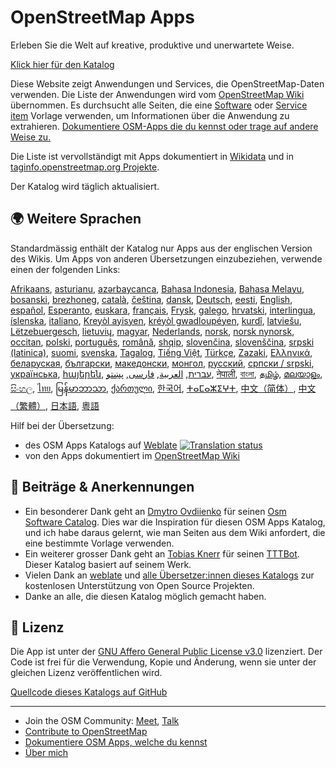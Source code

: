 # OpenStreetMap Apps

Erleben Sie die Welt auf kreative, produktive und unerwartete Weise.

[Klick hier für den Katalog](https://osm-apps.zottelig.ch)

Diese Website zeigt Anwendungen und Services, die OpenStreetMap-Daten verwenden.
Die Liste der Anwendungen wird vom [OpenStreetMap
Wiki](https://wiki.openstreetmap.org/) übernommen. Es durchsucht alle Seiten,
die eine [Software](https://wiki.openstreetmap.org/wiki/Template:Software) oder
[Service item](https://wiki.openstreetmap.org/wiki/Template:Service_item)
Vorlage verwenden, um Informationen über die Anwendung zu extrahieren.
[Dokumentiere OSM-Apps die du kennst oder trage auf andere Weise
zu.](https://wiki.openstreetmap.org/wiki/OSM_Apps_Catalog)

Die Liste ist vervollständigt mit Apps dokumentiert in
[Wikidata](https://www.wikidata.org/) und in [taginfo.openstreetmap.org
Projekte](https://taginfo.openstreetmap.org/projects).

Der Katalog wird täglich aktualisiert.

## 🌍 Weitere Sprachen

Standardmässig enthält der Katalog nur Apps aus der englischen Version des
Wikis. Um Apps von anderen Übersetzungen einzubeziehen, verwende einen der
folgenden Links:

[Afrikaans](/?lang=af), [asturianu](/?lang=ast), [azərbaycanca](/?lang=az),
[Bahasa Indonesia](/?lang=id), [Bahasa Melayu](/?lang=ms),
[bosanski](/?lang=bs), [brezhoneg](/?lang=br), [català](/?lang=ca),
[čeština](/?lang=cs), [dansk](/?lang=da), [Deutsch](/?lang=de),
[eesti](/?lang=et), [English](/?lang=en), [español](/?lang=es),
[Esperanto](/?lang=eo), [euskara](/?lang=eu), [français](/?lang=fr),
[Frysk](/?lang=fy), [galego](/?lang=gl), [hrvatski](/?lang=hr),
[interlingua](/?lang=ia), [íslenska](/?lang=is), [italiano](/?lang=it), [Kreyòl
ayisyen](/?lang=ht), [kréyòl gwadloupéyen](/?lang=gcf), [kurdî](/?lang=ku),
[latviešu](/?lang=lv), [Lëtzebuergesch](/?lang=lb), [lietuvių](/?lang=lt),
[magyar](/?lang=hu), [Nederlands](/?lang=nl), [norsk](/?lang=no), [norsk
nynorsk](/?lang=nn), [occitan](/?lang=oc), [polski](/?lang=pl),
[português](/?lang=pt), [română](/?lang=ro), [shqip](/?lang=sq),
[slovenčina](/?lang=sk), [slovenščina](/?lang=sl), [srpski
(latinica)](/?lang=sr-latn), [suomi](/?lang=fi), [svenska](/?lang=sv),
[Tagalog](/?lang=tl), [Tiếng Việt](/?lang=vi), [Türkçe](/?lang=tr),
[Zazaki](/?lang=diq), [Ελληνικά](/?lang=el), [беларуская](/?lang=be),
[български](/?lang=bg), [македонски](/?lang=mk), [монгол](/?lang=mn),
[русский](/?lang=ru), [српски / srpski](/?lang=sr), [українська](/?lang=uk),
[հայերեն](/?lang=hy), [עברית](/?lang=he), [العربية](/?lang=ar),
[فارسی](/?lang=fa), [پښتو](/?lang=ps), [नेपाली](/?lang=ne), [বাংলা](/?lang=bn),
[தமிழ்](/?lang=ta), [മലയാളം](/?lang=ml), [සිංහල](/?lang=si), [ไทย](/?lang=th),
[မြန်မာဘာသာ](/?lang=my), [ქართული](/?lang=ka), [한국어](/?lang=ko),
[ⵜⴰⵎⴰⵣⵉⵖⵜ](/?lang=tzm), [中文（简体）](/?lang=zh-hans), [中文（繁體）](/?lang=zh-hant),
[日本語](/?lang=ja), [粵語](/?lang=yue)

Hilf bei der Übersetzung:

- des OSM Apps Katalogs auf
  [Weblate](https://hosted.weblate.org/projects/osm-apps-catalog/osm-apps-catalog)
  <a href="https://hosted.weblate.org/engage/osm-apps-catalog/">
  <img src="https://hosted.weblate.org/widgets/osm-apps-catalog/-/svg-badge.svg" alt="Translation status" /></a>
- von den Apps dokumentiert im [OpenStreetMap
  Wiki](https://wiki.openstreetmap.org/wiki/Wiki_Translation)

## 🙏 Beiträge & Anerkennungen

- Ein besonderer Dank geht an [Dmytro
  Ovdiienko](https://sourceforge.net/u/ujos/profile/) für seinen [Osm Software
  Catalog](https://wiki.openstreetmap.org/wiki/Osm_Software_Catalog). Dies war
  die Inspiration für diesen OSM Apps Katalog, und ich habe daraus gelernt, wie
  man Seiten aus dem Wiki anfordert, die eine bestimmte Vorlage verwenden.
- Ein weiterer grosser Dank geht an [Tobias
  Knerr](https://wiki.openstreetmap.org/wiki/User:Tordanik) für seinen
  [TTTBot](https://wiki.openstreetmap.org/wiki/User:TTTBot). Dieser Katalog
  basiert auf seinem Werk.
- Vielen Dank an [weblate](https://weblate.org/) und [alle Übersetzer:innen
  dieses
  Katalogs](https://hosted.weblate.org/user/?q=%20contributes:osm-apps-catalog)
  zur kostenlosen Unterstützung von Open Source Projekten.
- Danke an alle, die diesen Katalog möglich gemacht haben.

## 📜 Lizenz

Die App ist unter der [GNU Affero General Public License
v3.0](https://github.com/ToastHawaii/osm-apps-catalog/blob/master/LICENSE)
lizenziert. Der Code ist frei für die Verwendung, Kopie und Änderung, wenn sie
unter der gleichen Lizenz veröffentlichen wird.

[Quellcode dieses Katalogs auf
GitHub](https://github.com/ToastHawaii/osm-apps-catalog)

---

- Join the OSM Community: [Meet](https://usergroups.openstreetmap.de/),
  [Talk](https://community.osm.be/)
- [Contribute to
  OpenStreetMap](https://wiki.openstreetmap.org/wiki/How_to_contribute)
- [Dokumentiere OSM Apps, welche du
  kennst](https://wiki.openstreetmap.org/wiki/OSM_Apps_Catalog)
- [Über mich](https://wiki.openstreetmap.org/wiki/User:ToastHawaii)
